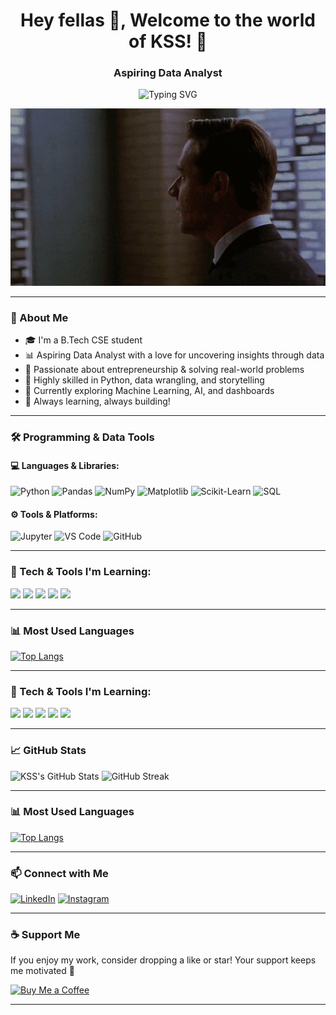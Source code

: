 <h1 align="center">Hey fellas 👋, Welcome to the world of KSS! 🚀</h1>

<h3 align="center">Aspiring Data Analyst</h3>

<p align="center">
  <img src="https://readme-typing-svg.demolab.com?font=Fira+Code&weight=500&size=24&pause=1000&color=13F700&center=true&vCenter=true&width=435&lines=Data+is+the+new+oil;Code+is+my+craft;Insights+drive+impact" alt="Typing SVG" />
</p>

<p align="center">
  <img src="https://github.com/KartikeySinghSingraur/KartikeySinghSingraur/blob/main/giphy.gif" alt="banner" width="700"/>
</p>

---

### 🚀 About Me

- 🎓 I'm a B.Tech CSE student  
- 📊 Aspiring Data Analyst with a love for uncovering insights through data  
- 🧠 Passionate about entrepreneurship & solving real-world problems  
- 🐍 Highly skilled in Python, data wrangling, and storytelling  
- 🧪 Currently exploring Machine Learning, AI, and dashboards  
- 🌱 Always learning, always building!





---

### 🛠️ Programming & Data Tools

#### 💻 Languages & Libraries:

![Python](https://img.shields.io/badge/Python-3670A0?style=for-the-badge&logo=python&logoColor=white)
![Pandas](https://img.shields.io/badge/Pandas-150458?style=for-the-badge&logo=pandas)
![NumPy](https://img.shields.io/badge/Numpy-013243?style=for-the-badge&logo=numpy)
![Matplotlib](https://img.shields.io/badge/Matplotlib-11557c?style=for-the-badge&logo=plotly)
![Scikit-Learn](https://img.shields.io/badge/Scikit--Learn-F7931E?style=for-the-badge&logo=scikit-learn&logoColor=white)
![SQL](https://img.shields.io/badge/SQL-4479A1?style=for-the-badge&logo=postgresql&logoColor=white)

#### ⚙️ Tools & Platforms:

![Jupyter](https://img.shields.io/badge/Jupyter-F37626?style=for-the-badge&logo=jupyter&logoColor=white)
![VS Code](https://img.shields.io/badge/VS%20Code-007ACC?style=for-the-badge&logo=visual-studio-code)
![GitHub](https://img.shields.io/badge/GitHub-181717?style=for-the-badge&logo=github)

---
### 🧰 Tech & Tools I'm Learning:

<p align="left">
  <img src="https://img.shields.io/badge/SQL-%23025E8C.svg?&style=for-the-badge&logo=postgresql&logoColor=white" />
  <img src="https://img.shields.io/badge/Tableau-E97627?style=for-the-badge&logo=tableau&logoColor=white" />
  <img src="https://img.shields.io/badge/Power%20BI-F2C811?style=for-the-badge&logo=powerbi&logoColor=black" />
  <img src="https://img.shields.io/badge/Kaggle-20BEFF?style=for-the-badge&logo=kaggle&logoColor=white" />
  <img src="https://img.shields.io/badge/Docker-2496ED?style=for-the-badge&logo=docker&logoColor=white" />
</p>

---

### 📊 Most Used Languages

[![Top Langs](https://github-readme-stats.vercel.app/api/top-langs/?username=yourusername&layout=compact&theme=radical)](https://github.com/yourusername)

---

### 🧰 Tech & Tools I'm Learning:

<p align="left">
  <img src="https://img.shields.io/badge/SQL-%23025E8C.svg?&style=for-the-badge&logo=postgresql&logoColor=white" />
  <img src="https://img.shields.io/badge/Tableau-E97627?style=for-the-badge&logo=tableau&logoColor=white" />
  <img src="https://img.shields.io/badge/Power%20BI-F2C811?style=for-the-badge&logo=powerbi&logoColor=black" />
  <img src="https://img.shields.io/badge/Kaggle-20BEFF?style=for-the-badge&logo=kaggle&logoColor=white" />
  <img src="https://img.shields.io/badge/Docker-2496ED?style=for-the-badge&logo=docker&logoColor=white" />
</p>

---

### 📈 GitHub Stats

![KSS's GitHub Stats](https://github-readme-stats.vercel.app/api?username=yourusername&show_icons=true&theme=tokyonight)
![GitHub Streak](https://github-readme-streak-stats.herokuapp.com/?user=yourusername&theme=tokyonight)

---

### 📊 Most Used Languages

[![Top Langs](https://github-readme-stats.vercel.app/api/top-langs/?username=yourusername&layout=compact&theme=radical)](https://github.com/yourusername)

---



### 📫 Connect with Me

[![LinkedIn](https://img.shields.io/badge/LinkedIn-blue?style=for-the-badge&logo=linkedin&logoColor=white)](www.linkedin.com/in/kartikey-singh-singraur)
[![Instagram](https://img.shields.io/badge/Instagram-E4405F?style=for-the-badge&logo=instagram&logoColor=white)](https://www.instagram.com/kartikeysinghsingraur/)

---

### ☕ Support Me

If you enjoy my work, consider dropping a like or star! Your support keeps me motivated 🚀  

[![Buy Me a Coffee](https://img.shields.io/badge/Buy%20me%20a%20coffee-FFDD00?style=for-the-badge&logo=buy-me-a-coffee&logoColor=black)](https://www.buymeacoffee.com/yourprofile)

---


